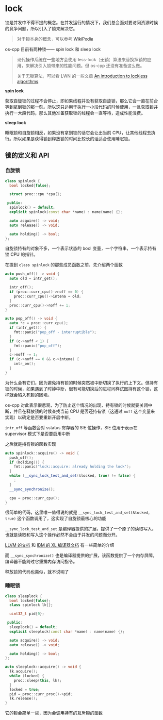# lock

锁是并发中不得不提的概念。在并发运行的情况下，我们总会面对要访问资源时候的竞争问题，所以引入了锁来解决它。

> 对于锁本身的概念，可以参考 [WikiPedia](https://en.wikipedia.org/wiki/Lock_(computer_science))

os-cpp 目前有两种锁—— spin lock 和 sleep lock

> 现代操作系统在一些地方会使用 less-lock（无锁）算法来替换掉锁的应用，来解决引入锁带来的性能问题。但 os-cpp 还没有准备这么做。
>
> 关于无锁算法，可以看 LWN 的一些文章 [An introduction to lockless algorithms](https://lwn.net/Articles/844224/)

**spin lock**

获取自旋锁的过程不会停止，即如果线程并没有获取自旋锁，那么它会一直在前台等到拿到锁的那一刻。所以这只适用于执行一小段代码的时候使用，一旦获取锁并执行一大段代码，那么其他准备获取锁的线程会一直等待，造成性能浪费。

**sleep lock**

睡眠锁和自旋锁相反，如果没有拿到锁的话它会让出当前 CPU，让其他线程去执行。所以如果是获得锁到释放锁的时间比较长的话适合使用睡眠锁。

## 锁的定义和 API

### 自旋锁

```cpp
class spinlock {
  bool locked{false};

  struct proc::cpu *cpu{};

 public:
  spinlock() = default;
  explicit spinlock(const char *name) : name(name) {};

  auto acquire() -> void;
  auto release() -> void;

  auto holding() -> bool;
};
```

自旋锁持有的对象不多，一个表示状态的 bool 变量，一个字符串，一个表示持有锁 CPU 的指针。

在提到 `class spinlock` 的那些成员函数之前，先介绍两个函数

```cpp
auto push_off() -> void {
  auto old = intr_get();

  intr_off();
  if (proc::curr_cpu()->noff == 0) {
    proc::curr_cpu()->intena = old;
  }
  proc::curr_cpu()->noff += 1;
}

auto pop_off() -> void {
  auto *c = proc::curr_cpu();
  if (intr_get()) {
    fmt::panic("pop_off - interruptible");
  }
  if (c->noff < 1) {
    fmt::panic("pop_off");
  }
  c->noff -= 1;
  if (c->noff == 0 && c->intena) {
    intr_on();
  }
}
```

为什么会有它们，因为避免持有锁的时候突然被中断切换了执行的上下文。但持有锁的时候，如果遇到了时钟中断，很有可能切换后的进程同样试图持有这个锁，这样就会陷入死锁的困境。

os-cpp 对此表示很悲观，为了防止这个情况的出现，持有锁的时候就要关闭中断，并且在释放锁的时候查找当前 CPU 是否还持有锁（这通过 `noff` 这个变量来实现）以确定是否要重新开启中断。

`intr_off` 等函数会对 sstatus 寄存器的 SIE 位操作，SIE 位用于表示在 supervisor 模式下是否要启用中断

之后就是持有锁的函数实现

```cpp
auto spinlock::acquire() -> void {
  push_off();
  if (holding()) {
    fmt::panic("lock::acquire: already holding the lock");
  }
  while (__sync_lock_test_and_set(&locked, true) != false) {
    ;
  }
  __sync_synchronize();

  cpu = proc::curr_cpu();
}
```

很简单的代码，这里唯一值得说的就是 `__sync_lock_test_and_set(&locked, true)` 这个函数调用了，这实现了自旋锁最核心的功能

`__sync_lock_test_and_set` 是编译器提供的扩展，提供了一个原子的读取写入，也就是读取和写入这个操作必然不会由于并发的问题而分开。

[LLVM 的文档](https://clang.llvm.org/docs/LanguageExtensions.html#sync-swap) 和 [IBM 的 XL 编译器文档](https://www.ibm.com/docs/en/xl-c-and-cpp-aix/16.1?topic=functions-sync-lock-test-set) 有一些简单的介绍


而 `__sync_synchronize()` 也是编译器提供的扩展，该函数提供了一个内存屏障，编译器不能跨过它重排内存访问指令。

释放锁的代码也类似，就不说明了

### 睡眠锁

```cpp
class sleeplock {
  bool locked{false};
  class spinlock lk{};

  uint32_t pid{0};

 public:
  sleeplock() = default;
  explicit sleeplock(const char *name) : name(name) {};

  auto acquire() -> void;
  auto release() -> void;

  auto holding() -> bool;
};
```

```cpp
auto sleeplock::acquire() -> void {
  lk.acquire();
  while (locked) {
    proc::sleep(this, lk);
  }
  locked = true;
  pid = proc::curr_proc()->pid;
  lk.release();
}
```

它的锁会简单一些，因为会调用持有的互斥锁的函数
